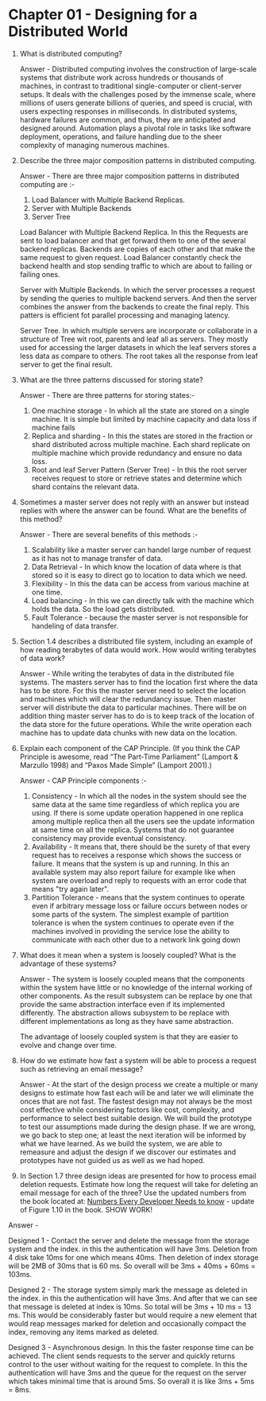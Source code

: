 # Chapter 01 - Designing for a Distributed World

1. What is distributed computing?
   
    Answer - Distributed computing involves the construction of large-scale systems that distribute work across hundreds or thousands of machines, in contrast to traditional single-computer or client-server setups. It deals with the challenges posed by the immense scale, where millions of users generate billions of queries, and speed is crucial, with users expecting responses in milliseconds. In distributed systems, hardware failures are common, and thus, they are anticipated and designed around. Automation plays a pivotal role in tasks like software deployment, operations, and failure handling due to the sheer complexity of managing numerous machines.

2. Describe the three major composition patterns in distributed computing.

    Answer - There are three major composition patterns in distributed computing are :-
    1. Load Balancer with Multiple Backend Replicas.
    2. Server with Multiple Backends
    3. Server Tree
   
    Load Balancer with Multiple Backend Replica. In this the Requests are sent to load balancer and that get forward them to one of the several backend replicas. Backends are copies of each other and that make the same request to given request. Load Balancer constantly check the backend health and stop sending traffic to which are about to failing or failing ones.
   
    Server with Multiple Backends. In which the server processes a request by sending the queries to multiple backend servers. And then the server combines the answer from the backends to create the final reply. This patters is efficient fot parallel processing and managing latency.
    
    Server Tree. In which multiple servers are incorporate or collaborate in a structure of Tree wit root, parents and leaf all as servers. They mostly used for accessing the larger datasets in which the leaf servers stores a less data as compare to others. The root takes all the response from leaf server to get the final result.

3. What are the three patterns discussed for storing state?
   
   Answer - There are three patterns for storing states:-
   1. One machine storage - In which all the state are stored on a single machine. It is simple but limited by machine capacity and data loss if machine fails
   2. Replica and sharding - In this the states are stored in the fraction or shard distributed across multiple machine. Each shard replicate on multiple machine which provide redundancy and ensure no data loss.
   3. Root and leaf Server Pattern (Server Tree) - In this the root server receives request to store or retrieve states and determine which shard contains the relevant data.

4. Sometimes a master server does not reply with an answer but instead replies with where the answer can be found. What are the benefits of this method?
   
   Answer - There are several benefits of this methods :-
   1. Scalability like a master server can handel large number of request as it has not to manage transfer of data.
   2. Data Retrieval - In which know the location of data where is that stored so it is easy to direct go to location to data which we need.
   3. Flexibility - In this the data can be access from various machine at one time.
   4. Load balancing - In this we can directly talk with the machine which holds the data. So the load gets distributed.
   5. Fault Tolerance - because the master server is not responsible for handeling of data transfer.

5. Section 1.4 describes a distributed file system, including an example of how reading terabytes of data would work. How would writing terabytes of data work?
   
   Answer - While writing the terabytes of data in the distributed file systems. The masters server has to find the location first where the data has to be store. For this the master server need to select the location and machines which will clear the redundancy issue. Then master server will distribute the data to particular machines. There will be on addition thing master server has to do is to keep track of the location of the data store for the future operations. While the write operation each machine has to update data chunks with new data on the location.

6. Explain each component of the CAP Principle. (If you think the CAP Principle is awesome, read “The Part-Time Parliament” (Lamport & Marzullo 1998) and “Paxos Made Simple” (Lamport 2001).)

    Answer - CAP Principle components :-
    1. Consistency  - In which all the nodes in the system should see the same data at the same time regardless of which replica you are using. If there is some update operation happened in one replica among multiple replica then all the users see the update information at same time on all the replica. Systems that do not guarantee consistency may provide eventual consistency.
    2. Availability - It means that, there should be the surety of that every request has to receives a response which shows the success or failure. It means that the system is up and running. In this an available system may also report failure for example like when system are overload and reply to requests with an error code that means "try again later".
    3. Partition Tolerance - means that the system continues to operate even if arbitrary message loss or failure occurs between nodes or some parts of the system. The simplest example of partition tolerance is when the system continues to operate even if the machines involved in providing the service lose the ability to communicate with each other due to a network link going down

7. What does it mean when a system is loosely coupled? What is the advantage of these systems?
   
   Answer - The system is loosely coupled means that the components within the system have little or no knowledge of the internal working of other components. As the result subsystem can be replace by one that provide the same abstraction interface even if its implemented differently. The abstraction allows subsystem to be replace with different implementations as long as they have same abstraction.

   The advantage of loosely coupled system is that they are easier to evolve and change over time. 

8. How do we estimate how fast a system will be able to process a request such as retrieving an email message?
   
   Answer - At the start of the design process we create a multiple or many designs to estimate how fast each will be and later we will eliminate the onces that are not fast. The fastest design may not always be the most cost effective while considering factors like cost, complexity, and performance to select best suitable design. We will build the prototype to test our assumptions made during the design phase. If we are wrong, we go back to step one; at least the next iteration will be informed by what we have learned. As we build the system, we are able to remeasure and adjust the design if we discover our estimates and prototypes have not guided us as well as we had hoped.

9.  In Section 1.7 three design ideas are presented for how to process email deletion requests. Estimate how long the request will take for deleting an email message for each of the three?  Use the updated numbers from the book located at: [Numbers Every Developer Needs to know](https://colin-scott.github.io/personal_website/research/interactive_latency.html "Link to numbers every developer needs to know") - update of Figure 1.10 in the book. SHOW WORK!
    
   Answer - 

   Designed 1 -  Contact the server and delete the message from the storage system and the index.
   in this the authentication will have 3ms. Deletion from 4 disk take 10ms for one which means 40ms. Then deletion of index storage will be 2MB of 30ms that is 60 ms. So overall will be 3ms + 40ms + 60ms = 103ms.

   Designed 2 - The storage system simply mark the message as deleted in the index.
   in this the authentication will have 3ms. And after that we can see that message is deleted at index is 10ms. So total will be 3ms + 10 ms = 13 ms. This would be considerably faster but would require a new element that would reap messages marked for deletion and occasionally compact the index, removing any items marked as deleted.

   Designed 3 - Asynchronous design. In this the faster response time can be achieved. The client sends requests to the server and quickly returns control to the user without waiting for the request to complete. In this the authentication will have 3ms and the queue for the request on the server which takes minimal time that is around 5ms. So overall it is like 3ms + 5ms  = 8ms.

   